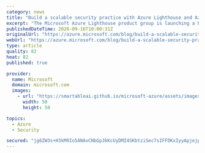 ```yaml
---
category: news
title: "Build a scalable security practice with Azure Lighthouse and Azure Sentinel"
excerpt: "The Microsoft Azure Lighthouse product group is launching a blog series Azure Lighthouse covering areas where we are investing to make our service provider partners and enterprise customers successful with Azure."
publishedDateTime: 2020-09-16T10:00:31Z
originalUrl: "https://azure.microsoft.com/blog/build-a-scalable-security-practice-with-azure-lighthouse-and-azure-sentinel/"
webUrl: "https://azure.microsoft.com/blog/build-a-scalable-security-practice-with-azure-lighthouse-and-azure-sentinel/"
type: article
quality: 82
heat: 82
published: true

provider:
  name: Microsoft
  domain: microsoft.com
  images:
    - url: "https://smartableai.github.io/microsoft-azure/assets/images/organizations/microsoft.com-50x50.jpg"
      width: 50
      height: 50

topics:
  - Azure
  - Security

secured: "jg6ZW3s+H3kM9Io5ANAvCNbGpJkKcUyDMZ4SKbtziSec7sIFFDKxIyyApjejp42ubjC1v4AYBxnRT88i1/yq9Rhfts554UZydIcM353DYDQfb7XZM/1xPo72DXjAx/4Tn4tflwNJTM/vLUzgxQh6dUM2kBWhPMgJC2VmQESxWt0U4THSnQoaqldjx3yzjWhV/YQad8H/7Bh9s19LfheQ6cqH1vgcDVZoVfCDg352faqAG8qvQGK5anuXuNYwvMQ4Ih3Rp0t0ozAizFR1fAIVQcm+d4UlyJHM7Hpt89gCOM0i4VcqI+WOYK6uaJA7xHxVU2IIuaV6wbw78gR/5qfRcyD7rdt+TzR+We9I3HM+Iso=;MegXkl+ZO7/sEjYDX/Ua0w=="
---
```



